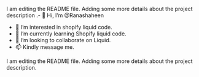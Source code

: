 I am editing the README file. Adding some more details about the project description
.- 👋 Hi, I’m @Ranashaheen
- 👀 I’m interested in shopify liquid code.
- 🌱 I’m currently learning Shopify liquid code.
- 💞️ I’m looking to collaborate on Liquid.
- 📫 Kindly message me.

<!---
Ranashaheen/Ranashaheen is a ✨ special ✨ repository because its `README.md` (this file) appears on your GitHub profile.
You can click the Preview link to take a look at your changes.
--->
I am editing the README file. Adding some more details about the project description.
